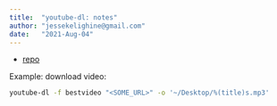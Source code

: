 ```yaml
---
title:  "youtube-dl: notes"
author: "jessekelighine@gmail.com"
date:   "2021-Aug-04"
---
```


- [repo](https://github.com/ytdl-org/youtube-dl)

Example: download video:

```sh
youtube-dl -f bestvideo "<SOME_URL>" -o '~/Desktop/%(title)s.mp3'
```

